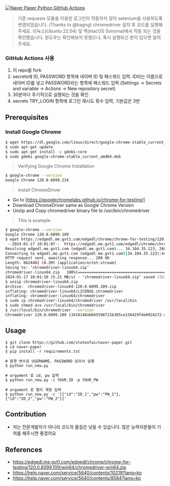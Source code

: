 [![Naver Paper Python GitHub Actions](https://github.com/stateofai/naver-paper/actions/workflows/action.yml/badge.svg)](https://github.com/stateofai/naver-paper/actions/workflows/action.yml)

> 기존 requests 모듈을 이용한 로그인이 작동하지 않아 selenium을 사용하도록 변경되었습니다. (Thanks to @bagng)
> chromedriver 설치 후 코드를 실행해주세요.
> 리눅스(Ubuntu 22.04) 및 맥(macOS Sonoma)에서 작동 되는 것을 확인했습니다.
> 윈도우는 확인해보지 못했으나, 혹시 실행되신 분이 있으면 알려주세요.

### GitHub Actions 사용
1. 이 repo를 fork
2. secrets에 ID, PASSWORD 항목에 네이버 ID 및 패스워드 입력. ID라는 이름으로 네이버 ID를 넣고 PASSWORD라는 항목에 패스워드 입력
   (Settings -> Secrets and variable -> Actions -> New repository secret)
3. 30분마다 주기적으로 실행되는 것을 확인
4. secrets TRY_LOGIN 항목에 로그인 재시도 횟수 입력, 기본값은 3번

## Prerequisites
### Install Google Chrome
```bash
$ wget https://dl.google.com/linux/direct/google-chrome-stable_current_amd64.deb
$ sudo apt-get update
$ sudo apt-get install -y gdebi-core
$ sudo gdebi google-chrome-stable_current_amd64.deb
```
> Verifying Google Chrome Installation
```bash
$ google-chrome --version
Google Chrome 120.0.6099.224
```
> Install ChromeDriver
- Go to [https://googlechromelabs.github.io/chrome-for-testing/]
- Download ChromeDriver same as Google Chrome Version
- Unzip and Copy chromedriver binary file to /usr/bin/chromedriver
> This is example
```bash
$ google-chrome --version
Google Chrome 120.0.6099.109
$ wget https://edgedl.me.gvt1.com/edgedl/chrome/chrome-for-testing/120.0.6099.109/linux64/chromedriver-linux64.zip
 --2024-01-17 10:01:07--  https://edgedl.me.gvt1.com/edgedl/chrome/chrome-for-testing/120.0.6099.109/linux64/chromedriver-linux64.zip
Resolving edgedl.me.gvt1.com (edgedl.me.gvt1.com)... 34.104.35.123, 2600:1900:4110:86f::
Connecting to edgedl.me.gvt1.com (edgedl.me.gvt1.com)|34.104.35.123|:443... connected.
HTTP request sent, awaiting response... 200 OK
Length: 8624482 (8.2M) [application/octet-stream]
Saving to: ‘chromedriver-linux64.zip’
chromedriver-linux64.zip   100%[=======================================>]   8.22M  5.21MB/s    in 1.6s
2024-01-17 10:01:10 (5.21 MB/s) - ‘chromedriver-linux64.zip’ saved [8624482/8624482]
$ unzip chromedriver-linux64.zip
Archive:  chromedriver-linux64-120.0.6099.109.zip
inflating: chromedriver-linux64/LICENSE.chromedriver
inflating: chromedriver-linux64/chromedriver
$ sudo cp chromedriver-linux64/chromedriver /usr/local/bin
$ sudo chmod a+x /usr/local/bin/chromedriver
$ /usr/local/bin/chromedriver --version
ChromeDriver 120.0.6099.109 (3419140ab665596f21b385ce136419fde0924272-refs/branch-heads/6099@{#1483})
```
## Usage
```
$ git clone https://github.com/stateofai/naver-paper.git
$ cd naver-paper
$ pip install -r requirements.txt

# 환경 변수로 USERNAME, PASSWORD 읽이서 실행
$ python run_new.py

# argument 로 id, pw 입력
$ python run_new.py -i YOUR_ID -p YOUR_PW

# argument 로 멀티 계정 입력
$ python run_new.py -c '[{"id":"ID_1","pw":"PW_1"},{"id":"ID_2","pw":"PW_2"}]'
```

## Contribution
* 저는 전문개발자가 아니라 코드의 품질은 낮을 수 있습니다. 많은 능력자분들이 기여를 해주시면 좋겠어요

## References
* https://edgedl.me.gvt1.com/edgedl/chrome/chrome-for-testing/120.0.6099.109/win64/chromedriver-win64.zip
* https://help.naver.com/service/5640/contents/10219?lang=ko
* https://help.naver.com/service/5640/contents/8584?lang=ko
